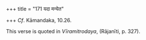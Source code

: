 +++
title = "171 यदा मन्येत"

+++
*Cf*. Kāmandaka, 10.26.

This verse is quoted in *Vīramitrodaya*, (Rājanīti, p. 327).


